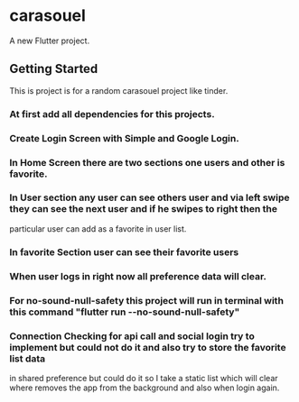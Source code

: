 # carasouel

A new Flutter project.

## Getting Started

This is project is for a random carasouel project like tinder.

### At first add all dependencies for this projects.

### Create Login Screen with Simple and Google Login.

### In Home Screen there are two sections one users and other is favorite.

### In User section any user can see others user and via left swipe they can see the next user and if he swipes to right then the
particular user can add as a favorite in user list.

### In favorite Section user can see their favorite users

### When user logs in right now all preference data will clear.

### For no-sound-null-safety this project will run in terminal with this command "flutter run --no-sound-null-safety"

### Connection Checking for api call and social login try to implement but could not do it and also try to store the favorite list data
in shared preference but could do it so I take a static list which will clear where removes the app from the background and also when login
again.